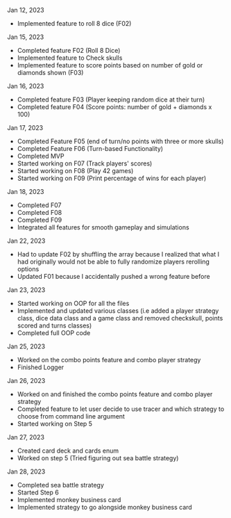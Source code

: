 Jan 12, 2023

-   Implemented feature to roll 8 dice (F02)

Jan 15, 2023

-   Completed feature F02 (Roll 8 Dice)
-   Implemented feature to Check skulls
-   Implemented feature to score points based on number of gold or diamonds shown (F03)

Jan 16, 2023

-   Completed feature F03 (Player keeping random dice at their turn)
-   Completed feature F04 (Score points: number of gold + diamonds x 100)

Jan 17, 2023

-   Completed Feature F05 (end of turn/no points with three or more skulls)
-   Completed Feature F06 (Turn-based Functionality)
-   Completed MVP
-   Started working on F07 (Track players' scores)
-   Started working on F08 (Play 42 games)
-   Started working on F09 (Print percentage of wins for each player)

Jan 18, 2023

-   Completed F07
-   Completed F08
-   Completed F09
-   Integrated all features for smooth gameplay and simulations

Jan 22, 2023

-   Had to update F02 by shuffling the array because I realized that what I had originally would not be able to fully randomize players rerolling options
-   Updated F01 because I accidentally pushed a wrong feature before

Jan 23, 2023
-   Started working on OOP for all the files
-   Implemented and updated various classes (i.e added a player strategy class, dice data class and a game class and removed checkskull, points scored and turns classes)
-   Completed full OOP code

Jan 25, 2023
-   Worked on the combo points feature and combo player strategy
-   Finished Logger

Jan 26, 2023
-   Worked on and finished the combo points feature and combo player strategy
-   Completed feature to let user decide to use tracer and which strategy to choose from command line argument
-   Started working on Step 5

Jan 27, 2023
-   Created card deck and cards enum
-   Worked on step 5 (Tried figuring out sea battle strategy)

Jan 28, 2023
-   Completed sea battle strategy
-   Started Step 6
-   Implemented monkey business card
-   Implemented strategy to go alongside monkey business card